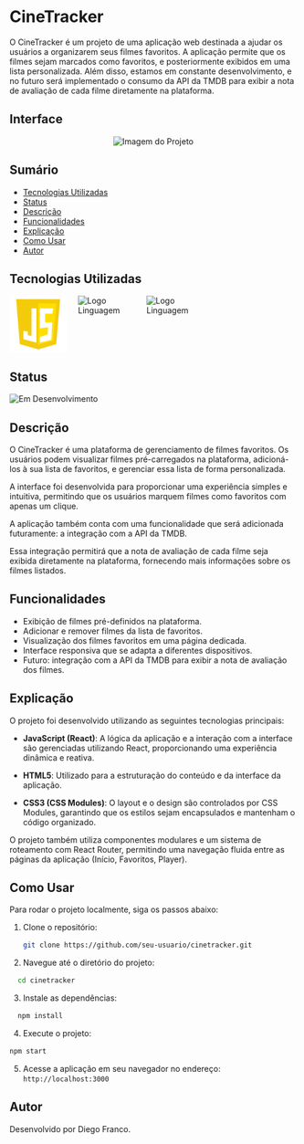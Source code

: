 # CineTracker

O CineTracker é um projeto de uma aplicação web destinada a ajudar os usuários a organizarem seus filmes favoritos. A aplicação permite que os filmes sejam marcados como favoritos, e posteriormente exibidos em uma lista personalizada. Além disso, estamos em constante desenvolvimento, e no futuro será implementado o consumo da API da TMDB para exibir a nota de avaliação de cada filme diretamente na plataforma.

## Interface

<div align="center">
  <img src="img/logo.png" alt="Imagem do Projeto" width="100">
</div>

## Sumário

- [Tecnologias Utilizadas](#tecnologias-utilizadas)
- [Status](#status)
- [Descrição](#descrição)
- [Funcionalidades](#funcionalidades)
- [Explicação](#explicação)
- [Como Usar](#como-usar)
- [Autor](#autor)

## Tecnologias Utilizadas

<div style="display: flex; flex-direction: row;">
  <div style="margin-right: 20px; display: flex; justify-content: flex-start;">
    <img src="img/js.png" alt="Logo Linguagem" width="100"/>
  </div>
  <div style="margin-right: 20px; display: flex; justify-content: flex-start;">
    <img src="img/html.png" alt="Logo Linguagem" width="100"/>
  </div>
  <div style="margin-right: 20px; display: flex; justify-content: flex-start;">
    <img src="img/css.png" alt="Logo Linguagem" width="100"/>
  </div>
</div>

## Status

![Em Desenvolvimento](http://img.shields.io/static/v1?label=STATUS&message=EM%20DESENVOLVIMENTO&color=RED&style=for-the-badge)

## Descrição

O CineTracker é uma plataforma de gerenciamento de filmes favoritos. Os usuários podem visualizar filmes pré-carregados na plataforma, adicioná-los à sua lista de favoritos, e gerenciar essa lista de forma personalizada.

A interface foi desenvolvida para proporcionar uma experiência simples e intuitiva, permitindo que os usuários marquem filmes como favoritos com apenas um clique.

A aplicação também conta com uma funcionalidade que será adicionada futuramente: a integração com a API da TMDB.

Essa integração permitirá que a nota de avaliação de cada filme seja exibida diretamente na plataforma, fornecendo mais informações sobre os filmes listados.

## Funcionalidades

- Exibição de filmes pré-definidos na plataforma.
- Adicionar e remover filmes da lista de favoritos.
- Visualização dos filmes favoritos em uma página dedicada.
- Interface responsiva que se adapta a diferentes dispositivos.
- Futuro: integração com a API da TMDB para exibir a nota de avaliação dos filmes.

## Explicação

O projeto foi desenvolvido utilizando as seguintes tecnologias principais:

- **JavaScript (React)**: A lógica da aplicação e a interação com a interface são gerenciadas utilizando React, proporcionando uma experiência dinâmica e reativa.

- **HTML5**: Utilizado para a estruturação do conteúdo e da interface da aplicação.

- **CSS3 (CSS Modules)**: O layout e o design são controlados por CSS Modules, garantindo que os estilos sejam encapsulados e mantenham o código organizado.

O projeto também utiliza componentes modulares e um sistema de roteamento com React Router, permitindo uma navegação fluida entre as páginas da aplicação (Início, Favoritos, Player).

## Como Usar

Para rodar o projeto localmente, siga os passos abaixo:

1. Clone o repositório:

   ```bash
   git clone https://github.com/seu-usuario/cinetracker.git

   ```

2. Navegue até o diretório do projeto:

```bash
  cd cinetracker
```

3. Instale as dependências:

```bash
  npm install
```

4. Execute o projeto:

```bash
npm start
```

5. Acesse a aplicação em seu navegador no endereço:
   `http://localhost:3000`

## Autor

Desenvolvido por Diego Franco.
